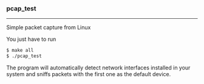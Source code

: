 ### pcap_test
---
Simple packet capture from Linux

You just have to run
``` bash
$ make all
$ ./pcap_test
```

The program will automatically detect network interfaces installed in your system and sniffs packets with the first one as the default device.